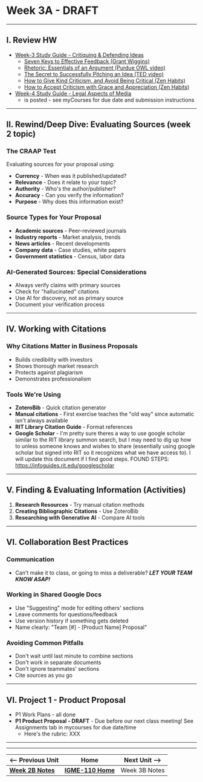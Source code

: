 # Week 3A - DRAFT

---

## I. Review HW

- [Week-3 Study Guide - Critiquing & Defending Ideas](https://docs.google.com/document/u/1/d/1gwaRffzNghIxV5N_N92cNNJ95sfOwZBJsvV-6bIQQ0c)
  - [Seven Keys to Effective Feedback (Grant Wiggins)](https://ascd.org/el/articles/seven-keys-to-effective-feedback)
  - [Rhetoric: Essentials of an Argument (Purdue OWL video)](https://www.youtube.com/watch?v=KdE862C9YOI)
  - [The Secret to Successfully Pitching an Idea (TED video)](https://www.youtube.com/watch?v=l0hVIH3EnlQ)
  - [How to Give Kind Criticism, and Avoid Being Critical (Zen Habits)](https://zenhabits.net/how-to-give-kind-criticism-and-avoid-being-critica)
  - [How to Accept Criticism with Grace and Appreciation (Zen Habits)](https://zenhabits.net/how-to-accept-criticism-with-grace-and-appreciation/)
- [Week-4 Study Guide - Legal Aspects of Media](https://docs.google.com/document/d/1ezzesDLjtFx2NJ8W63XMO4m64qAtYHsxJ0IV_Tr8Jkk/copy)
  - is posted - see myCourses for due date and submission instructions

---

## II. Rewind/Deep Dive: Evaluating Sources (week 2 topic)

### The CRAAP Test
Evaluating sources for your proposal using:
- **Currency** - When was it published/updated?
- **Relevance** - Does it relate to your topic?
- **Authority** - Who's the author/publisher?
- **Accuracy** - Can you verify the information?
- **Purpose** - Why does this information exist?

### Source Types for Your Proposal
- **Academic sources** - Peer-reviewed journals
- **Industry reports** - Market analysis, trends
- **News articles** - Recent developments
- **Company data** - Case studies, white papers
- **Government statistics** - Census, labor data

### AI-Generated Sources: Special Considerations
- Always verify claims with primary sources
- Check for "hallucinated" citations
- Use AI for discovery, not as primary source
- Document your verification process

---

## IV. Working with Citations

### Why Citations Matter in Business Proposals
- Builds credibility with investors
- Shows thorough market research
- Protects against plagiarism
- Demonstrates professionalism

### Tools We're Using
- **ZoteroBib** - Quick citation generator
- **Manual citations** - First exercise teaches the "old way" since automatic isn't always available
- **RIT Library Citation Guide** - Format references
- **Google Scholar** - I'm pretty sure theres a way to use google scholar similar to the RIT library summon search, but I may need to dig up how to unless someone knows and wishes to share (essentially using google scholar but signed into RIT so it recognizes what we have access to). I will update this document if I find good steps. FOUND STEPS: https://infoguides.rit.edu/googlescholar

---

## V. Finding & Evaluating Information (Activities)

1. **Research Resources** - Try manual citation methods
2. **Creating Bibliographic Citations** - Use ZoteroBib
3. **Researching with Generative AI** - Compare AI tools

---

## VI. Collaboration Best Practices

### Communication
- Can't make it to class, or going to miss a deliverable? ***LET YOUR TEAM KNOW ASAP!***

### Working in Shared Google Docs
- Use "Suggesting" mode for editing others' sections
- Leave comments for questions/feedback
- Use version history if something gets deleted
- Name clearly: "Team [#] - [Product Name] Proposal"

### Avoiding Common Pitfalls
- Don't wait until last minute to combine sections
- Don't work in separate documents
- Don't ignore teammates' sections
- Cite sources as you go

---

## VI. Project 1 - Product Proposal

- P1 Work Plans - all done
- **P1 Product Proposal - DRAFT** - Due before our next class meeting! See Assignments tab in mycourses for due date/time
   - Here's the rubric: XXX


---
---

| <-- Previous Unit | Home | Next Unit -->
| --- | --- | --- 
|   [**Week 2B Notes**](2B.md)  |  [**IGME-110 Home**](../) | Week 3B Notes
